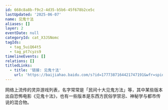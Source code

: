 ```yaml
---
id: 668c8a8b-f9c2-4d35-b5b6-45f678b2ce5c
lastUpdated: '2025-06-07'
name: 见鬼十法
aliases: []
layer: 2
eventDate: null
categoryId: cat_X3JSNomc
tagIds:
  - tag_5uiQ64t5
  - tag_pt7cyzs9
timelineEvents: []
relations: []
titledLinks:
  - title: '链接: 见鬼十法'
    url: 'https://baijiahao.baidu.com/s?id=1777387164421747191&wfr=spider&for=pc'
---
```

网络上流传的灵异游戏列表，名字常常是「民间十大见鬼方法」等，其中某些版本出自恐怖电影《见鬼十法》，也有一些版本是东西方民俗学禁忌、神秘学与都市传说的混合物。
